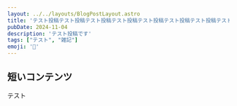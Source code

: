 ```yaml
---
layout: ../../layouts/BlogPostLayout.astro
title: 'テスト投稿テスト投稿テスト投稿テスト投稿テスト投稿テスト投稿テスト投稿テスト投稿テスト投稿'
pubDate: 2024-11-04
description: 'テスト投稿です'
tags: ["テスト", "雑記"]
emoji: '🧻'
---
```


## 短いコンテンツ

テスト
